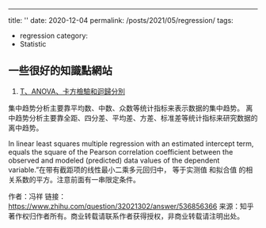 ---
title: ''
date: 2020-12-04
permalink: /posts/2021/05/regression/
tags:
  - regression
category:
  - Statistic


## 一些很好的知識點網站



1. [T、ANOVA、卡方檢驗和迴歸分別](https://www1.cgmh.org.tw/intr/intr2/ebmlink/doc/%E7%B5%B1%E8%A8%88%E6%95%99%E5%AD%B89411.pdf)



集中趋势分析主要靠平均数、中数、众数等统计指标来表示数据的集中趋势。
离中趋势分析主要靠全距、四分差、平均差、方差、标准差等统计指标来研究数据的离中趋势。


In linear least squares multiple regression with an estimated intercept term,   equals the square of the Pearson correlation coefficient between the observed  and modeled (predicted)  data values of the dependent variable.”在带有截距项的线性最小二乘多元回归中，  等于实测值  和拟合值  的相关系数的平方。注意前面有一串限定条件。

作者：冯祥
链接：https://www.zhihu.com/question/32021302/answer/536856366
来源：知乎
著作权归作者所有。商业转载请联系作者获得授权，非商业转载请注明出处。